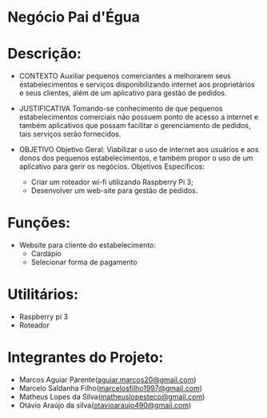# Negócio Pai d'Égua

# Descrição:

* CONTEXTO
  Auxiliar pequenos comerciantes a melhorarem seus estabelecimentos e serviços disponibilizando internet
aos proprietários e seus clientes, além de um aplicativo para gestão de pedidos.

* JUSTIFICATIVA
  Tomando-se conhecimento de que pequenos estabelecimentos comerciais não possuem ponto de acesso
a internet e também aplicativos que possam facilitar o gerenciamento de pedidos, tais serviços serão
fornecidos.

* OBJETIVO
  Objetivo Geral:
    Viabilizar o uso de internet aos usuários e aos donos dos pequenos estabelecimentos, e também propor o
uso de um aplicativo para gerir os negócios.
  Objetivos Específicos:
    - Criar um roteador wi-fi utilizando Raspberry Pi 3;
    - Desenvolver um web-site para gestão de pedidos.
    
# Funções:
  * Website para cliente do estabelecimento:    
    - Cardápio
    - Selecionar forma de pagamento
    
# Utilitários:
  - Raspberry pi 3  
  - Roteador
  
# Integrantes do Projeto:
  - Marcos Aguiar Parente(aguiar.marcos20@gmail.com)
  - Marcelo Saldanha Filho(marcelosfilho1997@gmail.com)
  - Matheus Lopes da Silva(matheuslopesteco@gmail.com)
  - Otávio Araújo da silva(otavioaraujo490@gmail.com)
